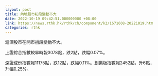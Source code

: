 ```yaml
---
layout: post
title: 內地股市初段變動不大
date: 2022-10-19 09:42:51.000000000 +08:00
link: https://news.rthk.hk/rthk/ch/component/k2/1671608-20221019.htm
categories: rthk
---
```


滬深股市在開市初段變動不大。

上證綜合指數較早時報3078點，跌2點，跌幅0.07%。

深證成份指數報11175點，跌12點，跌幅0.11%。創業板指數報2452點，升6點，升幅0.25%。
